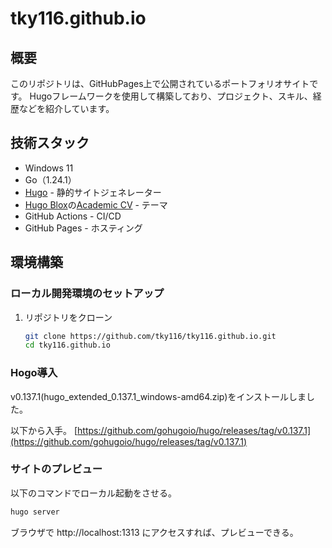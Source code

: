 # tky116.github.io

## 概要
このリポジトリは、GitHubPages上で公開されているポートフォリオサイトです。
Hugoフレームワークを使用して構築しており、プロジェクト、スキル、経歴などを紹介しています。

## 技術スタック
- Windows 11
- Go（1.24.1）
- [Hugo](https://gohugo.io/) - 静的サイトジェネレーター
- [Hugo Blox](https://hugoblox.com/)の[Academic CV](https://github.com/HugoBlox/theme-academic-cv.git) - テーマ
- GitHub Actions - CI/CD
- GitHub Pages - ホスティング

## 環境構築
### ローカル開発環境のセットアップ
1. リポジトリをクローン
   ```bash
   git clone https://github.com/tky116/tky116.github.io.git
   cd tky116.github.io

### Hogo導入
v0.137.1(hugo_extended_0.137.1_windows-amd64.zip)をインストールしました。

以下から入手。
[https://github.com/gohugoio/hugo/releases/tag/v0.137.1](https://github.com/gohugoio/hugo/releases/tag/v0.137.1)

### サイトのプレビュー
以下のコマンドでローカル起動をさせる。
```bash
hugo server
```
ブラウザで http://localhost:1313 にアクセスすれば、プレビューできる。
